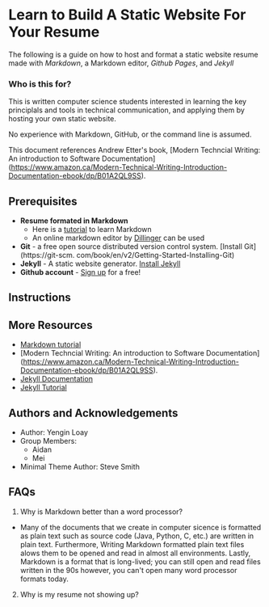 # Learn to Build A Static Website For Your Resume

The following is a guide on how to host and format a static website resume made with *Markdown*, a Markdown editor, 
*Github Pages*, and *Jekyll*

### Who is this for?

This is written computer science students interested in learning the key principlals and tools in technical 
communication, and applying them by hosting your own static website.

No experience with Markdown, GitHub, or the command line is assumed.

This document references Andrew Etter's book, [Modern Techncial Writing: An introduction to Software Documentation]
(https://www.amazon.ca/Modern-Technical-Writing-Introduction-Documentation-ebook/dp/B01A2QL9SS).

## Prerequisites

- **Resume formated in Markdown**
  - Here is a [tutorial](https://www.markdowntutorial.com/) to learn Markdown 
  - An online markdown editor by [Dillinger](https://dillinger.io/) can be used 
- **Git** - a free open source distributed version control system. [Install Git](https://git-scm.
  com/book/en/v2/Getting-Started-Installing-Git)
- **Jekyll** - A static website generator. [Install Jekyll](https://jekyllrb.com/docs/installation/)
- **Github account** - [Sign up](https://github.com/join) for a free!

## Instructions

## More Resources
- [Markdown tutorial](https://www.markdowntutorial.com/)
- [Modern Techncial Writing: An introduction to Software Documentation]
  (https://www.amazon.ca/Modern-Technical-Writing-Introduction-Documentation-ebook/dp/B01A2QL9SS).
- [Jekyll Documentation](https://jekyllrb.com/docs/)
- [Jekyll Tutorial](https://www.mikedane.com/static-site-generators/jekyll/)

## Authors and Acknowledgements

- Author: Yengin Loay
- Group Members: 
  - Aidan
  - Mei
- Minimal Theme Author: Steve Smith

## FAQs

1. Why is Markdown better than a word processor?
* Many of the documents that we create in computer sicence is formatted as plain text such as source code (Java, 
  Python, C, etc.) are written in plain text. Furthermore, Writing Markdown formatted plain text files alows them to be opened 
  and read in almost all environments. Lastly, Markdown is a format that is long-lived; you can still open 
  and read files written in the 90s however, you can't open many word processor formats today. 
2. Why is my resume not showing up?